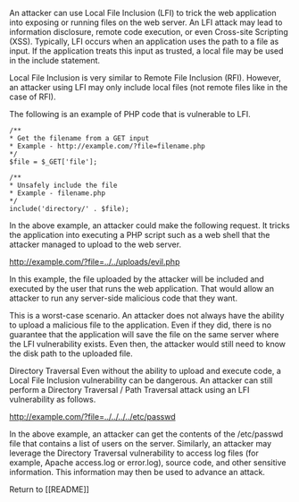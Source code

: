An attacker can use Local File Inclusion (LFI) to trick the web application into exposing or running files on the web server. An LFI attack may lead to information disclosure, remote code execution, or even Cross-site Scripting (XSS). Typically, LFI occurs when an application uses the path to a file as input. If the application treats this input as trusted, a local file may be used in the include statement.

Local File Inclusion is very similar to Remote File Inclusion (RFI). However, an attacker using LFI may only include local files (not remote files like in the case of RFI).

The following is an example of PHP code that is vulnerable to LFI.

	/**
	* Get the filename from a GET input
	* Example - http://example.com/?file=filename.php
	*/
	$file = $_GET['file'];
	
	/**
	* Unsafely include the file
	* Example - filename.php
	*/
	include('directory/' . $file);

In the above example, an attacker could make the following request. It tricks the application into executing a PHP script such as a web shell that the attacker managed to upload to the web server.

http://example.com/?file=../../uploads/evil.php

In this example, the file uploaded by the attacker will be included and executed by the user that runs the web application. That would allow an attacker to run any server-side malicious code that they want.

This is a worst-case scenario. An attacker does not always have the ability to upload a malicious file to the application. Even if they did, there is no guarantee that the application will save the file on the same server where the LFI vulnerability exists. Even then, the attacker would still need to know the disk path to the uploaded file.

Directory Traversal
Even without the ability to upload and execute code, a Local File Inclusion vulnerability can be dangerous. An attacker can still perform a Directory Traversal / Path Traversal attack using an LFI vulnerability as follows.

http://example.com/?file=../../../../etc/passwd

In the above example, an attacker can get the contents of the /etc/passwd file that contains a list of users on the server. Similarly, an attacker may leverage the Directory Traversal vulnerability to access log files (for example, Apache access.log or error.log), source code, and other sensitive information. This information may then be used to advance an attack.

Return to [[README]]